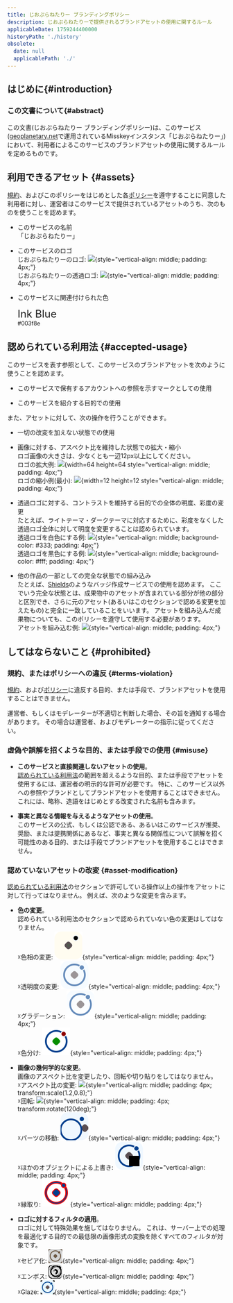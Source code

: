 ```yaml
---
title: じおぷらねたりー ブランディングポリシー
description: じおぷらねたりーで提供されるブランドアセットの使用に関するルール
applicableDate: 1759244400000
historyPath: './history'
obsolete:
  date: null
  applicablePath: './'
---
```

<script setup lang="ts">
import { useData } from 'vitepress';
const { frontmatter } = useData();
</script>
## はじめに{#introduction}

### この文書について{#abstract}

この文書(じおぷらねたりー ブランディングポリシー)は、このサービス([geoplanetary.net](https://geoplanetary.net)で運用されているMisskeyインスタンス「じおぷらねたりー」)において、利用者によるこのサービスのブランドアセットの使用に関するルールを定めるものです。

<!-- @include: @/templates/copyright.md -->

<!-- @include: @/templates/definition.md -->

<space :height="20" />

## 利用できるアセット {#assets}

[規約](/terms/)、およびこのポリシーをはじめとした各[ポリシー](/server-rules/#policies)を遵守することに同意した利用者に対し、運営者はこのサービスで提供されているアセットのうち、次のものを使うことを認めます。

- このサービスの名前  
	「じおぷらねたりー」

- このサービスのロゴ  
	じおぷらねたりーのロゴ: ![](/assets/logo/geoplanetary.svg){style="vertical-align: middle; padding: 4px;"}  
	じおぷらねたりーの透過ロゴ: ![](/assets/logo/geoplanetary-outline.svg){style="vertical-align: middle; padding: 4px;"}

- このサービスに関連付けられた色
	<card color="#003f8e" style="color: white;"><div style="font-size: 1.5rem;">Ink Blue</div><div style="font-size: 0.8rem;">#003f8e</div></card>

## 認められている利用法 {#accepted-usage}

このサービスを表す参照として、このサービスのブランドアセットを次のように使うことを認めます。

- このサービスで保有するアカウントへの参照を示すマークとしての使用

- このサービスを紹介する目的での使用

また、アセットに対して、次の操作を行うことができます。

- 一切の改変を加えない状態での使用

- 画像に対する、アスペクト比を維持した状態での拡大・縮小  
	ロゴ画像の大きさは、少なくとも一辺12px以上にしてください。  
	ロゴの拡大例: ![](/assets/logo/geoplanetary.svg){width=64 height=64 style="vertical-align: middle; padding: 4px;"}  
	ロゴの縮小例(最小): ![](/assets/logo/geoplanetary.svg){width=12 height=12 style="vertical-align: middle; padding: 4px;"}

- 透過ロゴに対する、コントラストを維持する目的での全体の明度、彩度の変更  
	たとえば、ライトテーマ・ダークテーマに対応するために、彩度をなくした透過ロゴ全体に対して明度を変更することは認められています。  
	透過ロゴを白色にする例: ![](/assets/logo/geoplanetary-white.svg){style="vertical-align: middle; background-color: #333; padding: 4px;"}  
	透過ロゴを黒色にする例: ![](/assets/logo/geoplanetary-dark.svg){style="vertical-align: middle; background-color: #fff; padding: 4px;"}

- 他の作品の一部としての完全な状態での組み込み  
	たとえば、[Shields](https://shields.io/)のようなバッジ作成サービスでの使用を認めます。
	ここでいう完全な状態とは、成果物中のアセットが含まれている部分が他の部分と区別でき、さらに元のアセット(あるいはこのセクションで認める変更を加えたもの)と完全に一致していることをいいます。
	アセットを組み込んだ成果物についても、このポリシーを遵守して使用する必要があります。  
	アセットを組み込む例: ![](/assets/badges/geoplanetary.svg){style="vertical-align: middle; padding: 4px;"}

## してはならないこと {#prohibited}

### 規約、またはポリシーへの違反 {#terms-violation}

[規約](/terms/)、および[ポリシー](/server-rules/#policies)に違反する目的、または手段で、ブランドアセットを使用することはできません。

運営者、もしくはモデレーターが不適切と判断した場合、その旨を通知する場合があります。
その場合は運営者、およびモデレーターの指示に従ってください。

### 虚偽や誤解を招くような目的、または手段での使用 {#misuse}

- **このサービスと直接関連しないアセットの使用**。  
	[認められている利用法](#accepted-usage)の範囲を超えるような目的、または手段でアセットを使用するには、運営者の明示的な許可が必要です。
	特に、このサービス以外への参照やブランドとしてブランドアセットを使用することはできません。
	これには、略称、造語をはじめとする改変された名前も含みます。

- **事実と異なる情報を与えるようなアセットの使用**。  
	このサービスの公式、もしくは公認である、あるいはこのサービスが推奨、奨励、または提携関係にあるなど、事実と異なる関係性について誤解を招く可能性のある目的、または手段でブランドアセットを使用することはできません。

### 認めていないアセットの改変 {#asset-modification}

[認められている利用法](#accepted-usage)のセクションで許可している操作以上の操作をアセットに対して行ってはなりません。
例えば、次のような変更を含みます。

- **色の変更**。  
	認められている利用法のセクションで認められていない色の変更はしてはなりません。  
	☓色相の変更: ![](./assets/misuse-hue.svg){style="vertical-align: middle; padding: 4px;"}  
	☓透明度の変更: ![](./assets/misuse-transparency.svg){style="vertical-align: middle; padding: 4px;"}  
	☓グラデーション: ![](./assets/misuse-gradient.svg){style="vertical-align: middle; padding: 4px;"}  
	☓色分け: ![](./assets/misuse-colorize.svg){style="vertical-align: middle; padding: 4px;"}

- **画像の幾何学的な変更**。  
	画像のアスペクト比を変更したり、回転や切り貼りをしてはなりません。  
	☓アスペクト比の変更: ![](/assets/logo/geoplanetary.svg){style="vertical-align: middle; padding: 4px; transform:scale(1.2,0.8);"}  
	☓回転: ![](/assets/logo/geoplanetary.svg){style="vertical-align: middle; padding: 4px; transform:rotate(120deg);"}  
	☓パーツの移動: ![](./assets/misuse-translate.svg){style="vertical-align: middle; padding: 4px;"}  
	☓ほかのオブジェクトによる上書き: ![](./assets/misuse-overwrap.svg){style="vertical-align: middle; padding: 4px;"}  
	☓縁取り: ![](./assets/misuse-outline.svg){style="vertical-align: middle; padding: 4px;"}  

- **ロゴに対するフィルタの適用**。  
	ロゴに対して特殊効果を施してはなりません。
	これは、サーバー上での処理を最適化する目的での最低限の画像形式の変換を除くすべてのフィルタが対象です。  
	☓セピア化: ![](./assets/misuse-sepia.webp){style="vertical-align: middle; padding: 4px;"}  
	☓エンボス: ![](./assets/misuse-emboss.webp){style="vertical-align: middle; padding: 4px;"}  
	☓Glaze: ![](./assets/misuse-glaze.webp){style="vertical-align: middle; padding: 4px;"}  

<space :height="20" />

<!-- @include: @/templates/policy-summary.md -->
